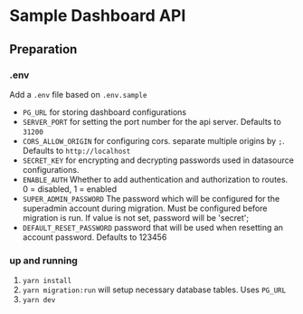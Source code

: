 # Sample Dashboard API
## Preparation
### .env
Add a `.env` file based on `.env.sample`

- `PG_URL` for storing dashboard configurations
- `SERVER_PORT` for setting the port number for the api server. Defaults to `31200`
- `CORS_ALLOW_ORIGIN` for configuring cors. separate multiple origins by `;`. Defaults to `http://localhost`
- `SECRET_KEY` for encrypting and decrypting passwords used in datasource configurations.
- `ENABLE_AUTH` Whether to add authentication and authorization to routes. 0 = disabled, 1 = enabled 
- `SUPER_ADMIN_PASSWORD` The password which will be configured for the superadmin account during migration. Must be configured before migration is run. If value is not set, password will be 'secret';
- `DEFAULT_RESET_PASSWORD` password that will be used when resetting an account password. Defaults to 123456

### up and running
1. `yarn install`
2. `yarn migration:run` will setup necessary database tables. Uses `PG_URL`
3. `yarn dev`
